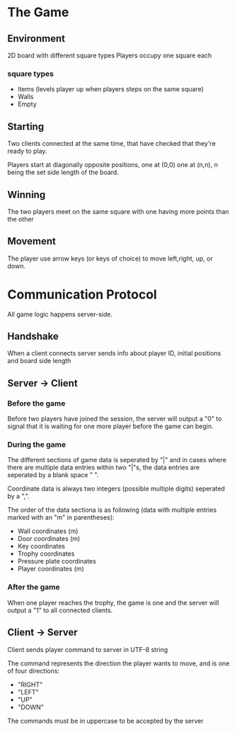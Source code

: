 # The Game

## Environment
2D board with different square types
Players occupy one square each

### square types
- Items (levels player up when players steps on the same square)
- Walls
- Empty

## Starting 
Two clients connected at the same time, that have checked that they're ready to play. 

Players start at diagonally opposite positions, one at (0,0) one at (n,n), n being the set side length of the board.

## Winning 
The two players meet on the same square with one having more points than the other

## Movement
The player use arrow keys (or keys of choice) to move left,right, up, or down.

# Communication Protocol 

All game logic happens server-side.

## Handshake

When a client connects server sends info about player ID, initial positions and board side length

## Server -> Client


### Before the game
Before two players have joined the session, the server will output a "0" to signal that it is waiting for one more player before the game can begin.

### During the game

The different sections of game data is seperated by "|" and in cases where there are multiple data entries within two "|"s, the data entries are seperated by a blank space " ".

Coordinate data is always two integers (possible multiple digits) seperated by a ",".

The order of the data sectiona is as following (data with multiple entries marked with an "m" in parentheses):

- Wall coordinates (m)
- Door coordinates (m)
- Key coordinates
- Trophy coordinates
- Pressure plate coordinates
- Player coordinates (m)

### After the game
When one player reaches the trophy, the game is one and the server will output a "1" to all connected clients.


## Client -> Server
Client sends player command to server in UTF-8 string 

The command represents the direction the player wants to move, and is one of four directions:

- "RIGHT"
- "LEFT"
- "UP"
- "DOWN"

The commands must be in uppercase to be accepted by the server


